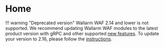 # Home

!!! warning "Deprecated version"
    Wallarm WAF 2.14 and lower is not supported. We recommend updating Wallarm WAF modules to the latest product version with gRPC and other supported [new features](../updating-migrating/what-is-new/). To update your version to 2.16, please follow the [instructions](../updating-migrating/nginx-modules/).